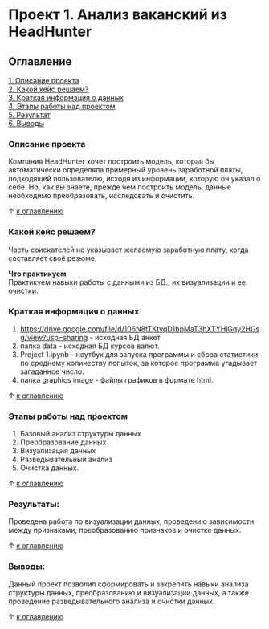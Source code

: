 # Проект 1. Анализ ваканский из HeadHunter

## Оглавление  
[1. Описание проекта](./README.md#Описание-проекта)  
[2. Какой кейс решаем?](./README.md#Какой-кейс-решаем)  
[3. Краткая информация о данных](./README.md#Краткая-информация-о-данных)  
[4. Этапы работы над проектом](./README.md#Этапы-работы-над-проектом)  
[5. Результат](./README.md#Результаты)    
[6. Выводы](./README.md#Выводы) 

### Описание проекта    
Компания HeadHunter хочет построить модель, которая бы автоматически определяла примерный уровень заработной платы, подходящей пользователю, исходя из информации, которую он указал о себе. Но, как вы знаете, прежде чем построить модель, данные необходимо преобразовать, исследовать и очистить.

&#8593; [к оглавлению](./README.md#Оглавление)


### Какой кейс решаем?    
Часть соискателей не указывает желаемую заработную плату, когда составляет своё резюме.

**Что практикуем**     
Практикуем навыки работы с данными из БД., их визуализации и ее очистки.


### Краткая информация о данных
1. https://drive.google.com/file/d/106N8tTKtvqD1bpMaT3hXTYHlGqy2HGsg/view?usp=sharing - исходная БД анкет
2. папка data - исходная БД курсов валют.
3. Project 1.ipynb - ноутбук для запуска программы и сбора статистики по среднему количеству попыток, за которое программа угадывает загаданное число.
4. папка graphics image - файлы графиков в формате html.

&#8593; [к оглавлению](./README.md#Оглавление)


### Этапы работы над проектом  
1. Базовый анализ структуры данных
2. Преобразование данных
3. Визуализация данных
4. Разведывательный анализ
5. Очистка данных.

&#8593; [к оглавлению](./README.md#Оглавление)


### Результаты:  

Проведена работа по визуализации данных, проведению зависимости между признаками, преобразованию признаков и очистке данных.

&#8593; [к оглавлению](./README.md#Оглавление)


### Выводы:  

Данный проект позволил сформировать и закрепить навыки анализа структуры данных, преобразованию и визуализации данных, а также проведение разведывательного анализа и очистки данных.

&#8593; [к оглавлению](./README.md#Оглавление)